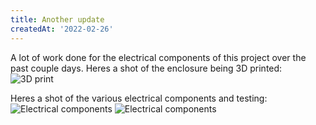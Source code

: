 ```yaml
---
title: Another update
createdAt: '2022-02-26'
---
```


A lot of work done for the electrical components of this project over the past couple days. Heres a shot of the enclosure being 3D printed: ![3D print](/static/photos/printingenclosure.jpg)

Heres a shot of the various electrical components and testing: ![Electrical components](/static/photos/electricalv1.jpg) ![Electrical components](/static/photos/entireelectrical.jpg)

